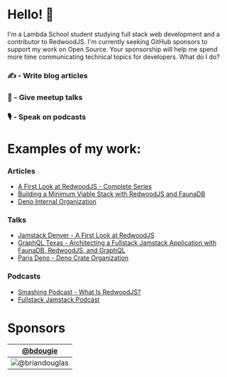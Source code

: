 # Hello! :wave:

I'm a Lambda School student studying full stack web development and a contributor to RedwoodJS. I'm currently seeking GitHub sponsors to support my work on Open Source. Your sponsorship will help me spend more time communicating technical topics for developers. What do I do?

### :writing_hand: - Write blog articles  
### :speech_balloon: - Give meetup talks  
### :studio_microphone: - Speak on podcasts  

# Examples of my work:

### Articles

* [A First Look at RedwoodJS - Complete Series](https://community.redwoodjs.com/t/a-first-look-at-redwoodjs-complete-series/1143)
* [Building a Minimum Viable Stack with RedwoodJS and FaunaDB](https://fauna.com/blog/building-a-minimum-viable-stack-with-redwoodjs-and-faunadb)
* [Deno Internal Organization](https://dev.to/ajcwebdev/deno-internal-organization-10mj)

### Talks

* [Jamstack Denver - A First Look at RedwoodJS](https://www.youtube.com/watch?v=0krdC_D42IU)
* [GraphQL Texas - Architecting a Fullstack Jamstack Application with FaunaDB, RedwoodJS, and GraphQL](https://www.youtube.com/watch?v=J-StXLZXG98)
* [Paris Deno - Deno Crate Organization](https://www.youtube.com/watch?v=AOvg_GbnsbA)

### Podcasts

* [Smashing Podcast - What Is RedwoodJS?](https://podcast.smashingmagazine.com/episodes/what-is-redwoodjs-with-anthony-campolo)
* [Fullstack Jamstack Podcast](https://fsjam.org)

# Sponsors

[@bdougie](https://github.com/bdougie) |
--- |
![@briandouglas](https://avatars0.githubusercontent.com/u/5713670?s=460&v=4)|
